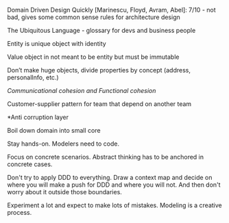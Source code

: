 Domain Driven Design Quickly [Marinescu, Floyd, Avram, Abel]:
7/10 - not bad, gives some common sense rules for architecture design

The Ubiquitous Language - glossary for devs and business people

Entity is unique object with identity

Value object in not meant to be entity but must be immutable

Don’t make huge objects, divide properties by concept (address, personalInfo, etc.)

*Communicational cohesion and Functional cohesion*

Customer-supplier pattern for team that depend on another team

*Anti corruption layer

Boil down domain into small core

Stay hands-on. Modelers need to code.

Focus on concrete scenarios. Abstract thinking has to be
anchored in concrete cases.

Don't try to apply DDD to everything. Draw a context map
and decide on where you will make a push for DDD and where
you will not. And then don't worry about it outside those
boundaries.

Experiment a lot and expect to make lots of mistakes.
Modeling is a creative process.

